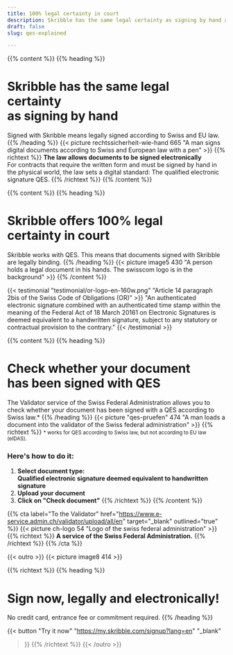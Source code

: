 ```yaml
---
title: 100% legal certainty in court
description: Skribble has the same legal certainty as signing by hand and offers 100% legal certainty in court.
draft: false
slug: qes-explained

---
```


{{% content %}}
{{% heading %}}
# Skribble has the same legal certainty <br class="hide-for-mobile">as signing by hand
Signed with Skribble means legally signed according to Swiss and EU law.
{{% /heading %}}
{{< picture rechtssicherheit-wie-hand 665 "A man signs digital documents according to Swiss and European law with a pen" >}}
{{% richtext %}}
**The law allows documents to be signed electronically**<br>
For contracts that require the written form and must be signed by hand in the physical world, the law sets a digital standard: The qualified electronic signature QES.
{{% /richtext %}}
{{% /content %}}

[//]: # (--------------------------------------------------------------------------------------------------------------)

{{% content %}}
{{% heading %}}
# Skribble offers 100% legal <br class="hide-for-mobile">certainty in court
Skribble works with QES. This means that documents signed with Skribble <br class="hide-for-mobile">are legally binding.
{{% /heading %}}
{{< picture image5 430 "A person holds a legal document in his hands. The swisscom logo is in the background" >}}
{{% /content %}}

[//]: # (--------------------------------------------------------------------------------------------------------------)

{{< testimonial "testimonial/or-logo-en-160w.png" "Article 14 paragraph 2bis of the Swiss Code of Obligations (OR)" >}}
"An authenticated electronic signature combined with an authenticated time stamp within the meaning of the Federal Act of 18 March 20161 on Electronic Signatures is deemed equivalent to a handwritten signature, subject to any statutory or contractual provision to the contrary."
{{< /testimonial >}}

[//]: # (--------------------------------------------------------------------------------------------------------------)

{{% content %}}
{{% heading %}}
# Check whether your document <br class="hide-for-mobile">has been signed with QES
The Validator service of the Swiss Federal Administration allows you to check whether your document has been signed with a QES according to Swiss law.*
{{% /heading %}}
{{< picture "qes-pruefen" 474 "A man loads a document into the validator of the Swiss federal administration" >}}
{{% richtext %}}
<small>* works for QES according to Swiss law, but not according to EU law (eIDAS).</small>
### Here's how to do it:
1. **Select document type: <br class="hide-for-mobile">Qualified electronic signature deemed equivalent to handwritten signature**
2. **Upload your document**
3. **Click on "Check document"**
{{% /richtext %}}
{{% /content %}}

{{% cta
  label="To the Validator"
  href="https://www.e-service.admin.ch/validator/upload/all/en"
  target="_blank"
  outlined="true"
%}}
{{< picture ch-logo 54 "Logo of the swiss federal administration" >}}
{{% richtext %}}
**A service of the Swiss Federal Administration.**
{{% /richtext %}}
{{% /cta %}}

[//]: # (--------------------------------------------------------------------------------------------------------------)

{{< outro >}}
{{< picture image8 414 >}}

{{% richtext %}}
{{% heading %}}
# Sign now, legally and electronically!
No credit card, entrance fee or commitment required.
{{% /heading %}}

{{< button
  "Try it now"
  "https://my.skribble.com/signup?lang=en"
  "_blank"
>}}
{{% /richtext %}}
{{< /outro >}}
